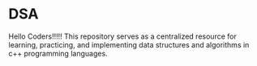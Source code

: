 # DSA
Hello Coders!!!!!
This repository serves as a centralized resource for learning, practicing, and implementing data structures and algorithms in c++ programming languages.
